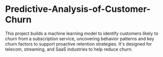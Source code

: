 # Predictive-Analysis-of-Customer-Churn
This project builds a machine learning model to identify customers likely to churn from a subscription service, uncovering behavior patterns and key churn factors to support proactive retention strategies. It's designed for telecom, streaming, and SaaS industries to help reduce churn.
